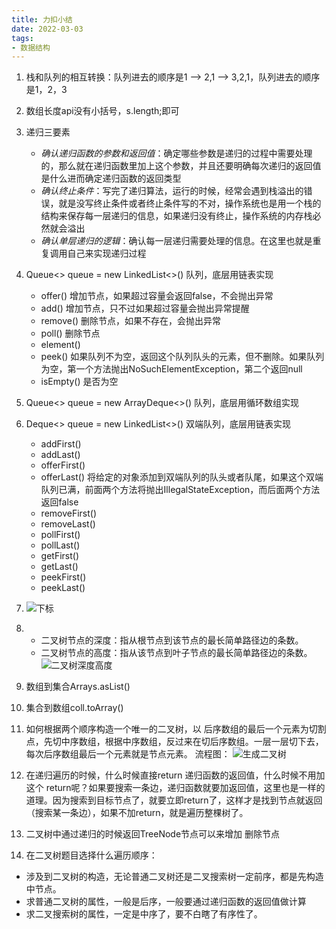 ```yaml
---
title: 力扣小结
date: 2022-03-03
tags:
- 数据结构
---
```

1. 栈和队列的相互转换：队列进去的顺序是1 --> 2,1 --> 3,2,1，队列进去的顺序是1，2，3
2. 数组长度api没有小括号，s.length;即可
3. 递归三要素
   - *确认递归函数的参数和返回值*：确定哪些参数是递归的过程中需要处理的，那么就在递归函数里加上这个参数，并且还要明确每次递归的返回值是什么进而确定递归函数的返回类型
   - *确认终止条件*：写完了递归算法，运行的时候，经常会遇到栈溢出的错误，就是没写终止条件或者终止条件写的不对，操作系统也是用一个栈的结构来保存每一层递归的信息，如果递归没有终止，操作系统的内存栈必然就会溢出
   - *确认单层递归的逻辑*：确认每一层递归需要处理的信息。在这里也就是重复调用自己来实现递归过程
4. Queue<> queue = new LinkedList<>() 队列，底层用链表实现
   - offer() 增加节点，如果超过容量会返回false，不会抛出异常
   - add() 增加节点，只不过如果超过容量会抛出异常提醒
   - remove() 删除节点，如果不存在，会抛出异常
   - poll() 删除节点
   - element()
   - peek() 如果队列不为空，返回这个队列队头的元素，但不删除。如果队列为空，第一个方法抛出NoSuchElementException，第二个返回null
   - isEmpty() 是否为空
5. Queue<> queue = new ArrayDeque<>() 队列，底层用循环数组实现 
6. Deque<> queue = new LinkedList<>() 双端队列，底层用链表实现
   - addFirst()
   - addLast()
   - offerFirst()
   - offerLast() 将给定的对象添加到双端队列的队头或者队尾，如果这个双端队列已满，前面两个方法将抛出IllegalStateException，而后面两个方法返回false
   - removeFirst()
   - removeLast()
   - pollFirst()
   - pollLast()
   - getFirst()
   - getLast()
   - peekFirst()
   - peekLast()
7. ![下标](https://cdn.jsdelivr.net/gh/ShuiLinzi/blog-image@master/算法/下标.webp)
8. - 二叉树节点的深度：指从根节点到该节点的最长简单路径边的条数。
   - 二叉树节点的高度：指从该节点到叶子节点的最长简单路径边的条数。
![二叉树深度高度](https://cdn.jsdelivr.net/gh/ShuiLinzi/blog-image@master/算法/二叉树深度高度.webp)
9. 数组到集合Arrays.asList()
10. 集合到数组coll.toArray()
11. 如何根据两个顺序构造一个唯一的二叉树，以 后序数组的最后一个元素为切割点，先切中序数组，根据中序数组，反过来在切后序数组。一层一层切下去，每次后序数组最后一个元素就是节点元素。
    流程图：
    ![生成二叉树](https://cdn.jsdelivr.net/gh/ShuiLinzi/blog-image@master/算法/生成二叉树.webp)

12. 在递归遍历的时候，什么时候直接return 递归函数的返回值，什么时候不用加这个 return呢？如果要搜索一条边，递归函数就要加返回值，这里也是一样的道理。因为搜索到目标节点了，就要立即return了，这样才是找到节点就返回（搜索某一条边），如果不加return，就是遍历整棵树了。
13. 二叉树中通过递归的时候返回TreeNode节点可以来增加 删除节点
14. 在二叉树题目选择什么遍历顺序：
   - 涉及到二叉树的构造，无论普通二叉树还是二叉搜索树一定前序，都是先构造中节点。
   - 求普通二叉树的属性，一般是后序，一般要通过递归函数的返回值做计算
   - 求二叉搜索树的属性，一定是中序了，要不白瞎了有序性了。

